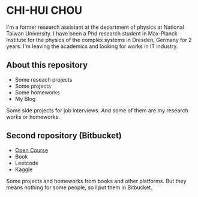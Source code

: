 # CHI-HUI CHOU
I'm a former research assistant at the department of physics at National Taiwan University. I have been a Phd research student in Max-Planck Institute for the physics of the complex systems in Dresden, Germany for 2 years. I'm leaving the academics and looking for works in IT industry. 

## About this repository 
* Some reseach projects    
* Some projects  
* Some homeworks  
* My Blog  

Some side projects for job interviews. And some of them are my research works or homeworks. 

## Second repository (Bitbucket)
* [Open Course](https://bitbucket.org/open-courses/)  
* Book  
* Leetcode 
* Kaggle  

Some projects and homeworks from books and other platforms. But they means nothing for some people, so I put them in Bitbucket.

